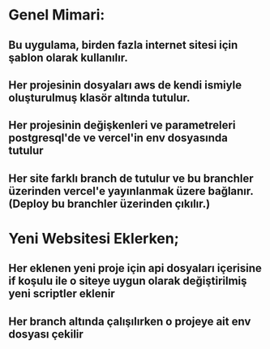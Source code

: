 # Genel Mimari: 
## Bu uygulama, birden fazla internet sitesi için şablon olarak kullanılır. 
## Her projesinin dosyaları aws de kendi ismiyle oluşturulmuş klasör altında tutulur.
## Her projesinin değişkenleri ve parametreleri postgresql'de ve vercel'in env dosyasında tutulur
## Her site farklı branch de tutulur ve bu branchler üzerinden vercel'e yayınlanmak üzere bağlanır. (Deploy bu branchler üzerinden çıkılır.)

# Yeni Websitesi Eklerken;
## Her eklenen yeni proje için api dosyaları içerisine if koşulu ile o siteye uygun olarak değiştirilmiş yeni scriptler eklenir
## Her branch altında çalışılırken o projeye ait env dosyası çekilir
